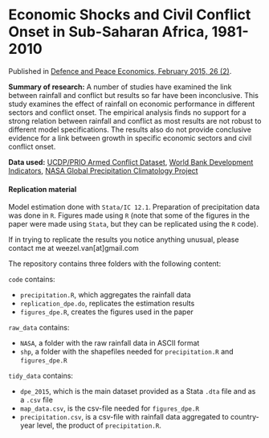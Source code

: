 Economic Shocks and Civil Conflict Onset in Sub-Saharan Africa, 1981-2010
================

Published in [Defence and Peace Economics, February 2015, 26 (2)](http://www.tandfonline.com/doi/full/10.1080/10242694.2014.887489).

**Summary of research:** 
A number of studies have examined the link between rainfall and conflict but results so far have been inconclusive.
This study examines the effect of rainfall on economic performance in different sectors and conflict onset. 
The empirical analysis finds no support for a strong relation between rainfall and conflict as most results are not robust to different model specifications. 
The results also do not provide conclusive evidence for a link between growth in specific economic sectors and civil conflict onset.

**Data used:** [UCDP/PRIO Armed Conflict Dataset](http://www.pcr.uu.se/research/ucdp/datasets/ucdp_prio_armed_conflict_dataset/), [World Bank Development Indicators](http://databank.worldbank.org/data/reports.aspx?source=world-development-indicators), [NASA Global Precipitation Climatology Project](http://precip.gsfc.nasa.gov/)

#### Replication material

Model estimation done with `Stata/IC 12.1`.
Preparation of precipitation data was done in `R`.
Figures made using `R` (note that some of the figures in the paper were made using `Stata`, but they can be replicated using the `R` code).

If in trying to replicate the results you notice anything unusual, please contact me at weezel.van[at]gmail.com

The repository contains three folders with the following content:

`code` contains:

* `precipitation.R`, which aggregates the rainfall data   
* `replication_dpe.do`, replicates the estimation results
* `figures_dpe.R`, creates the figures used in the paper

`raw_data` contains:

* `NASA`, a folder with the raw rainfall data in ASCII format    
* `shp`, a folder  with the shapefiles needed for `precipitation.R` and `figures_dpe.R`       

`tidy_data` contains:

* `dpe_2015`, which is the main dataset provided as a Stata `.dta` file and as a `.csv` file    
*  `map_data.csv`, is the csv-file needed for `figures_dpe.R`        
*  `precipitation.csv`, is a csv-file with rainfall data aggregated to country-year level, the product of `precipitation.R`. 

